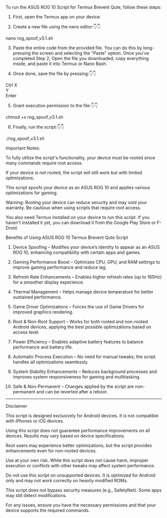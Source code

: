 To run the ASUS ROG 10 Script for Termux Brevent Qute, follow these steps:

1. First, open the Termux app on your device.


2. Create a new file using the nano editor:👇👇

nano rog_spoof_v3.1.sh


3. Paste the entire code from the provided file. You can do this by long-pressing the screen and selecting the "Paste" option.
Once you've completed Step 2,
Open the file you downloaded, copy everything inside,
and paste it into Termux or Nano Bash.


4. Once done, save the file by pressing:👇👇

Ctrl
X  
Y  
Enter


5. Grant execution permission to the file:👇👇

chmod +x rog_spoof_v3.1.sh


6. Finally, run the script:👇👇

./rog_spoof_v3.1.sh



Important Notes:

To fully utilize the script's functionality, your device must be rooted since many commands require root access.

If your device is not rooted, the script will still work but with limited optimizations.

This script spoofs your device as an ASUS ROG 10 and applies various optimizations for gaming.


Warning: Rooting your device can reduce security and may void your warranty. Be cautious when using scripts that require root access.

You also need Termux installed on your device to run this script. If you haven't installed it yet, you can download it from the Google Play Store or F-Droid.


Benefits of Using ASUS ROG 10 Termux Brevent Qute Script

1. Device Spoofing – Modifies your device’s identity to appear as an ASUS ROG 10, enhancing compatibility with certain apps and games.

2. Gaming Performance Boost – Optimizes CPU, GPU, and RAM settings to improve gaming performance and reduce lag.

3. Refresh Rate Enhancements – Enables higher refresh rates (up to 165Hz) for a smoother display experience.

4. Thermal Management – Helps manage device temperature for better sustained performance.

5. Game Driver Optimizations – Forces the use of Game Drivers for improved graphics rendering.

6. Root & Non-Root Support – Works for both rooted and non-rooted Android devices, applying the best possible optimizations based on access level.

7. Power Efficiency – Enables adaptive battery features to balance performance and battery life.

8. Automatic Process Execution – No need for manual tweaks; the script handles all optimizations seamlessly.

9. System Stability Enhancements – Reduces background processes and improves system responsiveness for gaming and multitasking.

10. Safe & Non-Permanent – Changes applied by the script are non-permanent and can be reverted after a reboot.

---

Disclaimer

This script is designed exclusively for Android devices. It is not compatible with iPhones or iOS devices.

Using this script does not guarantee performance improvements on all devices. Results may vary based on device specifications.

Root users may experience better optimizations, but the script provides enhancements even for non-rooted devices.

Use at your own risk. While this script does not cause harm, improper execution or conflicts with other tweaks may affect system performance.

Do not use this script on unsupported devices. It is optimized for Android only and may not work correctly on heavily modified ROMs.

This script does not bypass security measures (e.g., SafetyNet). Some apps may still detect modifications.

For any issues, ensure you have the necessary permissions and that your device supports the required commands.

